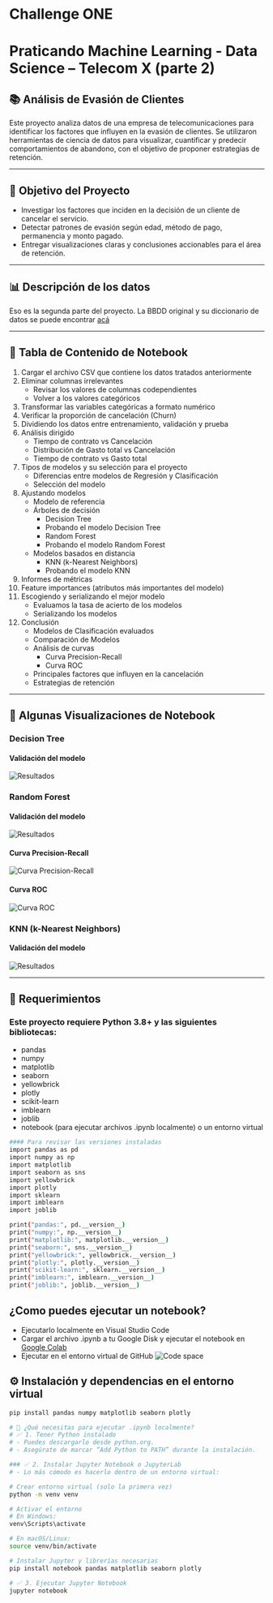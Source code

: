 # Challenge ONE
# Praticando Machine Learning - Data Science – Telecom X (parte 2)

## 📚 Análisis de Evasión de Clientes

Este proyecto analiza datos de una empresa de telecomunicaciones para identificar los factores que influyen en la evasión de clientes. Se utilizaron herramientas de ciencia de datos para visualizar, cuantificar y predecir comportamientos de abandono, con el objetivo de proponer estrategias de retención.

---

## 🧠 Objetivo del Proyecto

- Investigar los factores que inciden en la decisión de un cliente de cancelar el servicio.
- Detectar patrones de evasión según edad, método de pago, permanencia y monto pagado.
- Entregar visualizaciones claras y conclusiones accionables para el área de retención.

---

## 📊 Descripción de los datos

Eso es la segunda parte del proyecto. La BBDD original y su diccionario de datos se puede encontrar [acá](https://github.com/sunnyday2/challenge2_data_science_TelecomX)

---

## 📑 Tabla de Contenido de Notebook

1. Cargar el archivo CSV que contiene los datos tratados anteriormente 
2. Eliminar columnas irrelevantes 
   - Revisar los valores de columnas codependientes 
   - Volver a los valores categóricos  
3. Transformar las variables categóricas a formato numérico 
4. Verificar la proporción de cancelación (Churn)  
5. Dividiendo los datos entre entrenamiento, validación y prueba  
6. Análisis dirigido 
   - Tiempo de contrato vs Cancelación 
   - Distribución de Gasto total vs Cancelación 
   - Tiempo de contrato vs Gasto total 
7. Tipos de modelos y su selección para el proyecto
   - Diferencias entre modelos de Regresión y Clasificación
   - Selección del modelo
8. Ajustando modelos
   - Modelo de referencia 
   - Árboles de decisión
     - Decision Tree 
     - Probando el modelo Decision Tree 
     - Random Forest 
     - Probando el modelo Random Forest 
   - Modelos basados en distancia
     - KNN (k-Nearest Neighbors)
     - Probando el modelo KNN
9. Informes de métricas 
10. Feature importances (atributos más importantes del modelo)
11. Escogiendo y serializando el mejor modelo
    - Evaluamos la tasa de acierto de los modelos
    - Serializando los modelos
12. Conclusión
    - Modelos de Clasificación evaluados
    - Comparación de Modelos
    - Análisis de curvas
      - Curva Precision-Recall
      - Curva ROC
    - Principales factores que influyen en la cancelación
    - Estrategias de retención 

---

## 📸 Algunas Visualizaciones de Notebook

### Decision Tree

#### Validación del modelo
![Resultados](./img/dt.png)

### Random Forest

#### Validación del modelo
![Resultados](./img/rf.png)

#### Curva Precision-Recall
![Curva Precision-Recall](./img/fig1.png)

#### Curva ROC
![Curva ROC](./img/fig2.png)

### KNN (k-Nearest Neighbors)

#### Validación del modelo
![Resultados](./img/knn.png)

---

## 📝 Requerimientos

### Este proyecto requiere Python 3.8+ y las siguientes bibliotecas:

- pandas
- numpy
- matplotlib
- seaborn
- yellowbrick
- plotly
- scikit-learn
- imblearn
- joblib
- notebook (para ejecutar archivos .ipynb localmente) o un entorno virtual

```bash
#### Para revisar las versiones instaladas
import pandas as pd
import numpy as np
import matplotlib
import seaborn as sns
import yellowbrick
import plotly
import sklearn
import imblearn
import joblib

print("pandas:", pd.__version__)
print("numpy:", np.__version__)
print("matplotlib:", matplotlib.__version__)
print("seaborn:", sns.__version__)
print("yellowbrick:", yellowbrick.__version__)
print("plotly:", plotly.__version__)
print("scikit-learn:", sklearn.__version__)
print("imblearn:", imblearn.__version__)
print("joblib:", joblib.__version__)
```
  
## ¿Como puedes ejecutar un notebook?

- Ejecutarlo localmente en Visual Studio Code
- Cargar el archivo .ipynb a tu Google Disk y ejecutar el notebook en [Google Colab](https://colab.research.google.com)
- Ejecutar en el entorno virtual de GitHub ![Code space](./img/fig3.png)

## ⚙️ Instalación y dependencias en el entorno virtual

```bash
pip install pandas numpy matplotlib seaborn plotly

# 🧰 ¿Qué necesitas para ejecutar .ipynb localmente?
# ✅ 1. Tener Python instalado
# - Puedes descargarlo desde python.org.
# - Asegúrate de marcar “Add Python to PATH” durante la instalación.

### ✅ 2. Instalar Jupyter Notebook o JupyterLab
# - Lo más cómodo es hacerlo dentro de un entorno virtual:

# Crear entorno virtual (solo la primera vez)
python -m venv venv

# Activar el entorno
# En Windows:
venv\Scripts\activate

# En macOS/Linux:
source venv/bin/activate

# Instalar Jupyter y librerías necesarias
pip install notebook pandas matplotlib seaborn plotly

# ✅ 3. Ejecutar Jupyter Notebook
jupyter notebook
```
